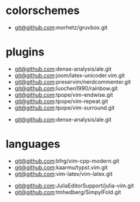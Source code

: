 # colorschemes
+ git@github.com:morhetz/gruvbox.git 

# plugins
+ git@github.com:dense-analysis/ale.git
+ git@github.com:joom/latex-unicoder.vim.git
+ git@github.com:preservim/nerdcommenter.git
+ git@github.com:luochen1990/rainbow.git
+ git@github.com:tpope/vim-endwise.git
+ git@github.com:tpope/vim-repeat.git
+ git@github.com:tpope/vim-surround.git
- git@github.com:dense-analysis/ale.git

# languages
+ git@github.com:bfrg/vim-cpp-modern.git
+ git@github.com:kaarmu/typst.vim.git
+ git@github.com:vim-latex/vim-latex.git
- git@github.com:JuliaEditorSupport/julia-vim.git
- git@github.com:tmhedberg/SimpylFold.git
